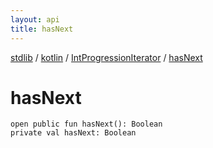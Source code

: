 ```yaml
---
layout: api
title: hasNext
---
```

[stdlib](../../index.md) / [kotlin](../index.md) / [IntProgressionIterator](index.md) / [hasNext](hasNext.md)

# hasNext

```
open public fun hasNext(): Boolean
private val hasNext: Boolean
```
